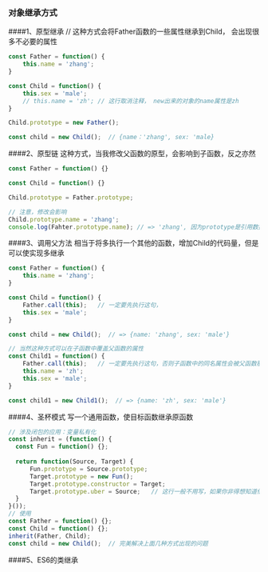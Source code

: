 
### 对象继承方式

####1、原型继承
// 这种方式会将Father函数的一些属性继承到Child， 会出现很多不必要的属性
```javascript
const Father = function() {
    this.name = 'zhang';
}

const Child = function() {
    this.sex = 'male';
    // this.name = 'zh'; // 这行取消注释， new出来的对象的name属性是zh
}

Child.prototype = new Father();

const child = new Child();  // {name：'zhang', sex: 'male}
```

####2、原型链
这种方式，当我修改父函数的原型，会影响到子函数，反之亦然
```javascript
const Father = function() {}

const Child = function() {}

Child.prototype = Father.prototype;

// 注意，修改会影响
Child.prototype.name = 'zhang';
console.log(Fahter.prototype.name); // => 'zhang', 因为prototype是引用数据类型，修改其属性会互相影响
```
####3、调用父方法
相当于将多执行一个其他的函数，增加Child的代码量，但是可以使实现多继承

```javascript
const Father = function() {
    this.name = 'zhang';
}

const Child = function() {
    Father.call(this);   // 一定要先执行这句，
    this.sex = 'male';
}

const child = new Child();  // => {name: 'zhang', sex: 'male'}

// 当然这种方式可以在子函数中覆盖父函数的属性
const Child1 = function() {
    Father.call(this);   // 一定要先执行这句，否则子函数中的同名属性会被父函数覆盖掉
    this.name = 'zh';
    this.sex = 'male';
}

const child1 = new Child1();  // => {name: 'zh', sex: 'male'}
```
####4、圣杯模式
写一个通用函数，使目标函数继承原函数
```javascript
// 涉及闭包的应用：变量私有化
const inherit = (function() {
  const Fun = function() {};
  
  return function(Source, Target) {
      Fun.prototype = Source.prototype;
      Target.prototype = new Fun();
      Target.prototype.constructor = Target;
      Target.prototype.uber = Source;   // 这行一般不用写，如果你非得想知道他继承自谁，加上这句
  }
}());
// 使用
const Father = function() {};
const Child = function() {};
inherit(Father, Child);
const child = new Child();  // 完美解决上面几种方式出现的问题
```
####5、ES6的类继承
